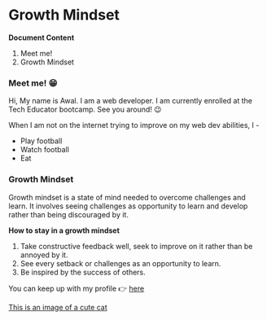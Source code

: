 # Growth Mindset
**Document Content**
1. Meet me!
2. Growth Mindset

### Meet me! :grin:
Hi, My name is Awal. I am a web developer. I am currently enrolled at the Tech Educator bootcamp. See you around! :wink: 

When I am not on the internet trying to improve on my web dev abilities, I -
- Play football
- Watch football
- Eat

### Growth Mindset
Growth mindset is a state of mind needed to overcome challenges and learn. It involves seeing challenges as opportunity to learn and develop rather than being discouraged by it. 

**How to stay in a growth mindset**
1. Take constructive feedback well, seek to improve on it rather than be annoyed by it.
2. See every setback or challenges as an opportunity to learn.
3. Be inspired by the success of others.

You can keep up with my profile :point_right: [here](https://github.com/Awalamoo7)

[This is an image of a cute cat](https://www.svgheart.com/product/cute-cat-clipart-free-svg-file/)
